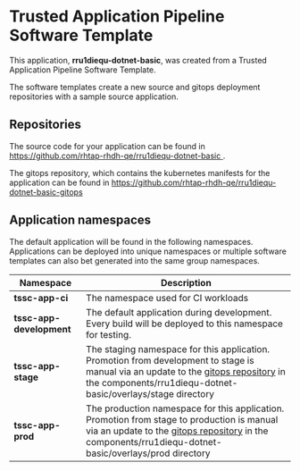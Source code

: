 # Trusted Application Pipeline Software Template

This application, **rru1diequ-dotnet-basic**, was created from a Trusted Application Pipeline Software Template.

The software templates create a new source and gitops deployment repositories with a sample source application. 

## Repositories

The source code for your application can be found in [https://github.com/rhtap-rhdh-qe/rru1diequ-dotnet-basic ](https://github.com/rhtap-rhdh-qe/rru1diequ-dotnet-basic ).
 
The gitops repository, which contains the kubernetes manifests for the application can be found in 
[https://github.com/rhtap-rhdh-qe/rru1diequ-dotnet-basic-gitops ](https://github.com/rhtap-rhdh-qe/rru1diequ-dotnet-basic-gitops ) 

## Application namespaces 

The default application will be found in the following namespaces. Applications can be deployed into unique namespaces or multiple software templates can also bet generated into the same group namespaces.  

|  Namespace   |  Description   |  
| -------- | -------- |
| **tssc-app-ci** | The namespace used for CI workloads |
| **tssc-app-development** | The default application during development. Every build will be deployed to this namespace for testing. |
| **tssc-app-stage** | The staging namespace for this application. Promotion from development to stage is manual via an update to the [gitops repository](https://github.com/rhtap-rhdh-qe/rru1diequ-dotnet-basic-gitops ) in the components/rru1diequ-dotnet-basic/overlays/stage directory |
| **tssc-app-prod** | The production namespace for this application. Promotion from stage to production is manual via an update to the [gitops repository](https://github.com/rhtap-rhdh-qe/rru1diequ-dotnet-basic-gitops ) in the components/rru1diequ-dotnet-basic/overlays/prod directory |